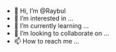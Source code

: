 - 👋 Hi, I’m @Raybul
- 👀 I’m interested in ...
- 🌱 I’m currently learning ...
- 💞️ I’m looking to collaborate on ...
- 📫 How to reach me ...

<!---
Raybul/Raybul is a ✨ special ✨ repository because its `README.md` (this file) appears on your GitHub profile.
You can click the Preview link to take a look at your changes.
--->
